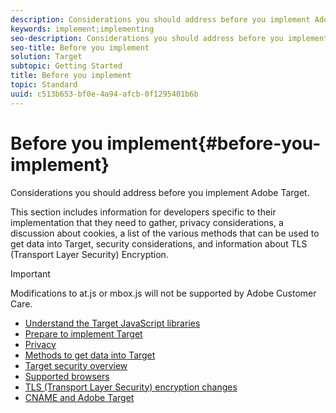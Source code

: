 ```yaml
---
description: Considerations you should address before you implement Adobe Target.
keywords: implement;implementing
seo-description: Considerations you should address before you implement Adobe Target.
seo-title: Before you implement
solution: Target
subtopic: Getting Started
title: Before you implement
topic: Standard
uuid: c513b653-bf0e-4a94-afcb-0f1295401b6b
---
```


# Before you implement{#before-you-implement}

Considerations you should address before you implement Adobe Target.

This section includes information for developers specific to their implementation that they need to gather, privacy considerations, a discussion about cookies, a list of the various methods that can be used to get data into Target, security considerations, and information about TLS (Transport Layer Security) Encryption. 

>[!IMPORTANT]
>
>Modifications to at.js or mbox.js will not be supported by Adobe Customer Care.

- [Understand the Target JavaScript libraries](target-implement.md)
- [Prepare to implement Target](prepare-to-implement-target.md)
- [Privacy](c-privacy/privacy.md)
- [Methods to get data into Target](c-methods-to-get-data-into-target/methods-to-get-data-into-target.md)
- [Target security overview](target-security-overview.md)
- [Supported browsers](supported-browsers.md)
- [TLS (Transport Layer Security) encryption changes](tls-transport-layer-security-encryption.md)
- [CNAME and Adobe Target](implement-cname-support-in-target.md)